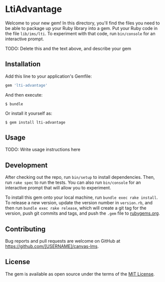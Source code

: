 # LtiAdvantage

Welcome to your new gem! In this directory, you'll find the files you need to be able to package up your Ruby library into a gem. Put your Ruby code in the file `lib/ims/lti`. To experiment with that code, run `bin/console` for an interactive prompt.

TODO: Delete this and the text above, and describe your gem

## Installation

Add this line to your application's Gemfile:

```ruby
gem 'lti-advantage'
```

And then execute:

    $ bundle

Or install it yourself as:

    $ gem install lti-advantage

## Usage

TODO: Write usage instructions here

## Development

After checking out the repo, run `bin/setup` to install dependencies. Then, run `rake spec` to run the tests. You can also run `bin/console` for an interactive prompt that will allow you to experiment.

To install this gem onto your local machine, run `bundle exec rake install`. To release a new version, update the version number in `version.rb`, and then run `bundle exec rake release`, which will create a git tag for the version, push git commits and tags, and push the `.gem` file to [rubygems.org](https://rubygems.org).

## Contributing

Bug reports and pull requests are welcome on GitHub at https://github.com/[USERNAME]/canvas-lms.

## License

The gem is available as open source under the terms of the [MIT License](https://opensource.org/licenses/MIT).
